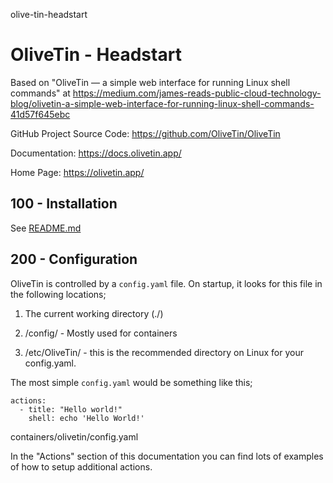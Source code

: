 olive-tin-headstart
# OliveTin - Headstart

Based on "OliveTin — a simple web interface for running Linux shell commands" at https://medium.com/james-reads-public-cloud-technology-blog/olivetin-a-simple-web-interface-for-running-linux-shell-commands-41d57f645ebc

GitHub Project Source Code: https://github.com/OliveTin/OliveTin

Documentation: https://docs.olivetin.app/

Home Page: https://olivetin.app/

## 100 - Installation

See [README.md](./100/README.md)

## 200 - Configuration

OliveTin is controlled by a ```config.yaml``` file. On startup, it looks for this file in the following locations;

1. The current working directory (./)

2. /config/ - Mostly used for containers

3. /etc/OliveTin/ - this is the recommended directory on Linux for your config.yaml.

The most simple ```config.yaml``` would be something like this;

```
actions:
  - title: "Hello world!"
    shell: echo 'Hello World!'
``` 
containers/olivetin/config.yaml

In the "Actions" section of this documentation you can find lots of examples of how to setup additional actions.
